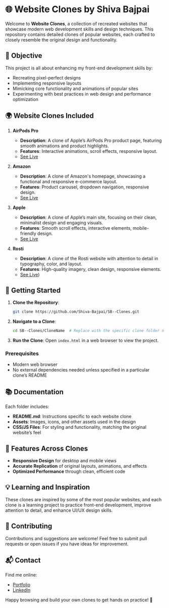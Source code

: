 # 🌐 Website Clones by Shiva Bajpai

Welcome to **Website Clones**, a collection of recreated websites that showcase modern web development skills and design techniques. This repository contains detailed clones of popular websites, each crafted to closely resemble the original design and functionality.

## 🎯 Objective

This project is all about enhancing my front-end development skills by:
- Recreating pixel-perfect designs
- Implementing responsive layouts
- Mimicking core functionality and animations of popular sites
- Experimenting with best practices in web design and performance optimization

## 🌍 Website Clones Included

1. **AirPods Pro**
   - **Description**: A clone of Apple’s AirPods Pro product page, featuring smooth animations and product highlights.
   - **Features**: Interactive animations, scroll effects, responsive layout.
   - [See Live](https://sb-airpods-pro.netlify.app)

2. **Amazon**
   - **Description**: A clone of Amazon's homepage, showcasing a functional and responsive e-commerce layout.
   - **Features**: Product carousel, dropdown navigation, responsive design.
   - [See Live](https://sb-amazon.netlify.app)

3. **Apple**
   - **Description**: A clone of Apple’s main site, focusing on their clean, minimalist design and engaging visuals.
   - **Features**: Smooth scroll effects, interactive elements, mobile-friendly design.
   - [See Live](https://animations-sb.netlify.app)

4. **Rosti**
   - **Description**: A clone of the Rosti website with attention to detail in typography, color, and layout.
   - **Features**: High-quality imagery, clean design, responsive elements.
   - [See Live](https://sb-roasti.netlify.app))


## 🚀 Getting Started

1. **Clone the Repository**:
   ```bash
   git clone https://github.com/Shiva-Bajpai/SB--Clones.git
   ```
2. **Navigate to a Clone**:
   ```bash
   cd SB--Clones/CloneName  # Replace with the specific clone folder name
   ```
3. **Run the Clone**:
   Open `index.html` in a web browser to view the project.

### Prerequisites
- Modern web browser
- No external dependencies needed unless specified in a particular clone’s README

## 📚 Documentation

Each folder includes:
- **README.md**: Instructions specific to each website clone
- **Assets**: Images, icons, and other assets used in the design
- **CSS/JS Files**: For styling and functionality, matching the original website’s feel

## 🌟 Features Across Clones

- **Responsive Design** for desktop and mobile views
- **Accurate Replication** of original layouts, animations, and effects
- **Optimized Performance** through clean, efficient code

## 💡 Learning and Inspiration

These clones are inspired by some of the most popular websites, and each clone is a learning project to practice front-end development, improve attention to detail, and enhance UI/UX design skills.

## 🤝 Contributing

Contributions and suggestions are welcome! Feel free to submit pull requests or open issues if you have ideas for improvement.

## 📬 Contact

Find me online:
- [Portfolio](https://its-sb.netlify.app)
- [LinkedIn](https://Bit.ly/Know-Shiva)

Happy browsing and build your own clones to get hands on practice! 🎉

